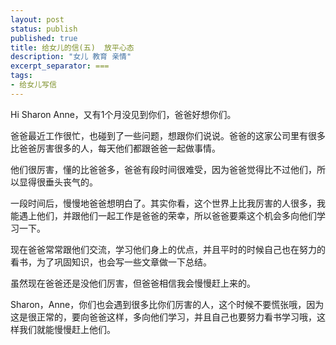 ```yaml
---
layout: post
status: publish
published: true
title: 给女儿的信(五)  放平心态
description: "女儿 教育 亲情"
excerpt_separator: ===
tags:
- 给女儿写信
---
```


Hi Sharon Anne，又有1个月没见到你们，爸爸好想你们。

爸爸最近工作很忙，也碰到了一些问题，想跟你们说说。爸爸的这家公司里有很多比爸爸厉害很多的人，每天他们都跟爸爸一起做事情。

他们很厉害，懂的比爸爸多，爸爸有段时间很难受，因为爸爸觉得比不过他们，所以显得很垂头丧气的。

一段时间后，慢慢地爸爸想明白了。其实你看，这个世界上比我厉害的人很多，我能遇上他们，并跟他们一起工作是爸爸的荣幸，所以爸爸要乘这个机会多向他们学习一下。

现在爸爸常常跟他们交流，学习他们身上的优点，并且平时的时候自己也在努力的看书，为了巩固知识，也会写一些文章做一下总结。

虽然现在爸爸还是没他们厉害，但爸爸相信我会慢慢赶上来的。

Sharon，Anne，你们也会遇到很多比你们厉害的人，这个时候不要慌张哦，因为这是很正常的，要向爸爸这样，多向他们学习，并且自己也要努力看书学习哦，这样我们就能慢慢赶上他们。

